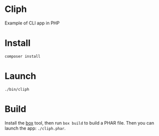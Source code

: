# Cliph

Example of CLI app in PHP

# Install

    composer install

# Launch

    ./bin/cliph

# Build

Install the [box](http://box-project.org/) tool, then run `box build` to build
a PHAR file. Then you can launch the app: `./cliph.phar`.

